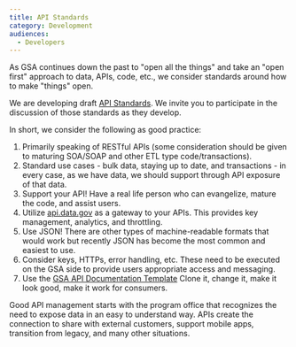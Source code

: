 ```yaml
---
title: API Standards
category: Development
audiences:
  - Developers
---
```


As GSA continues down the past to "open all the things" and take an "open first" approach to data, APIs, code, etc., we consider standards around how to make "things" open.  

We are developing draft [API Standards](https://github.com/GSA/api-standards/tree/converting-gsa-standards). We invite you to participate in the discussion of those standards as they develop.

In short, we consider the following as good practice:

1. Primarily speaking of RESTful APIs (some consideration should be given to maturing SOA/SOAP and other ETL type code/transactions).
2. Standard use cases - bulk data, staying up to date, and transactions - in every case, as we have data, we should support through API exposure of that data.
3. Support your API! Have a real life person who can evangelize, mature the code, and assist users.
4. Utilize [api.data.gov](http://api.data.gov/docs/gsa/) as a gateway to your APIs. This provides key management, analytics, and throttling.
5. Use JSON!  There are other types of machine-readable formats that would work but recently JSON has become the most common and easiest to use.
6. Consider keys, HTTPs, error handling, etc.  These need to be executed on the GSA side to provide users appropriate access and messaging.
7. Use the [GSA API Documentation Template](https://github.com/GSA/api-documentation-template)  Clone it, change it, make it look good, make it work for consumers.

Good API management starts with the program office that recognizes the need to expose data in an easy to understand way.  APIs create the connection to share with external customers, support mobile apps, transition from legacy, and many other situations.
